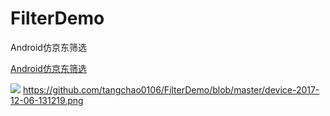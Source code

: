 # FilterDemo

Android仿京东筛选

[Android仿京东筛选](http://blog.csdn.net/mingyunxiaohai/article/details/52893695)

![](https://github.com/chsmy/FilterDemo/blob/master/app/190.gif)
https://github.com/tangchao0106/FilterDemo/blob/master/device-2017-12-06-131219.png
